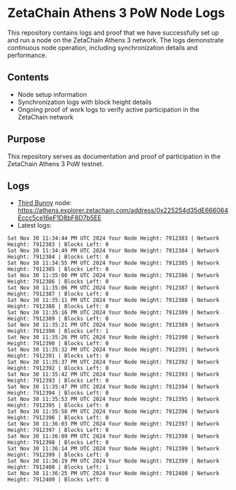 # ZetaChain Athens 3 PoW Node Logs
This repository contains logs and proof that we have successfully set up and run a node on the ZetaChain Athens 3 network. The logs demonstrate continuous node operation, including synchronization details and performance.

## Contents
- Node setup information
- Synchronization logs with block height details
- Ongoing proof of work logs to verify active participation in the ZetaChain network

## Purpose
This repository serves as documentation and proof of participation in the ZetaChain Athens 3 PoW testnet.

## Logs

- [Third Bunny](https://thirdbunny.xyz/) node: https://athens.explorer.zetachain.com/address/0x225254d35dE666064Eccc5ce16eF1D8bF8D7b5EE
- Latest logs:
```
Sat Nov 30 11:34:44 PM UTC 2024 Your Node Height: 7912383 | Network Height: 7912383 | Blocks Left: 0
Sat Nov 30 11:34:49 PM UTC 2024 Your Node Height: 7912384 | Network Height: 7912384 | Blocks Left: 0
Sat Nov 30 11:34:55 PM UTC 2024 Your Node Height: 7912385 | Network Height: 7912385 | Blocks Left: 0
Sat Nov 30 11:35:00 PM UTC 2024 Your Node Height: 7912386 | Network Height: 7912386 | Blocks Left: 0
Sat Nov 30 11:35:06 PM UTC 2024 Your Node Height: 7912387 | Network Height: 7912387 | Blocks Left: 0
Sat Nov 30 11:35:11 PM UTC 2024 Your Node Height: 7912388 | Network Height: 7912388 | Blocks Left: 0
Sat Nov 30 11:35:16 PM UTC 2024 Your Node Height: 7912389 | Network Height: 7912389 | Blocks Left: 0
Sat Nov 30 11:35:21 PM UTC 2024 Your Node Height: 7912389 | Network Height: 7912390 | Blocks Left: 1
Sat Nov 30 11:35:26 PM UTC 2024 Your Node Height: 7912390 | Network Height: 7912390 | Blocks Left: 0
Sat Nov 30 11:35:32 PM UTC 2024 Your Node Height: 7912391 | Network Height: 7912391 | Blocks Left: 0
Sat Nov 30 11:35:37 PM UTC 2024 Your Node Height: 7912392 | Network Height: 7912392 | Blocks Left: 0
Sat Nov 30 11:35:42 PM UTC 2024 Your Node Height: 7912393 | Network Height: 7912393 | Blocks Left: 0
Sat Nov 30 11:35:47 PM UTC 2024 Your Node Height: 7912394 | Network Height: 7912394 | Blocks Left: 0
Sat Nov 30 11:35:53 PM UTC 2024 Your Node Height: 7912395 | Network Height: 7912395 | Blocks Left: 0
Sat Nov 30 11:35:58 PM UTC 2024 Your Node Height: 7912396 | Network Height: 7912396 | Blocks Left: 0
Sat Nov 30 11:36:03 PM UTC 2024 Your Node Height: 7912397 | Network Height: 7912397 | Blocks Left: 0
Sat Nov 30 11:36:09 PM UTC 2024 Your Node Height: 7912398 | Network Height: 7912398 | Blocks Left: 0
Sat Nov 30 11:36:14 PM UTC 2024 Your Node Height: 7912399 | Network Height: 7912399 | Blocks Left: 0
Sat Nov 30 11:36:19 PM UTC 2024 Your Node Height: 7912399 | Network Height: 7912400 | Blocks Left: 1
Sat Nov 30 11:36:25 PM UTC 2024 Your Node Height: 7912400 | Network Height: 7912400 | Blocks Left: 0
```
